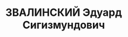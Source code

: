 ---
title: ЗВАЛИНСКИЙ Эдуард Сигизмундович
description: 'Род. в 1898, Енисейская губ., Ачинский уезд, с. Покровка, поляк, обр.:
  малограмотный. Проживал: КЖД, ст-ция Боготол. Старший диспетчер паровозного отделения
  КЖД

  Арестован 12.12.1936. Обв. по ст.58—7, 58—11 УК РСФСР. Приговор: комиссия НКВД СССР
  и Прокурора СССР, 29.10.1937 – ВМН. Расстрелян 25.11.1937, в г. Красноярске.

  Реабилитирован военным трибуналом СибВО 19.11.1957'
---